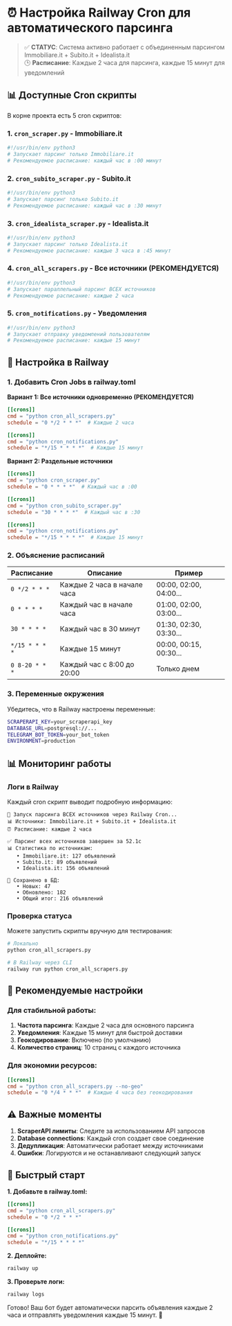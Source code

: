 # ⏰ Настройка Railway Cron для автоматического парсинга

> ✅ **СТАТУС**: Система активно работает с объединенным парсингом Immobiliare.it + Subito.it + Idealista.it  
> 🕒 **Расписание**: Каждые 2 часа для парсинга, каждые 15 минут для уведомлений

## 📊 Доступные Cron скрипты

В корне проекта есть 5 cron скриптов:

### 1. `cron_scraper.py` - Immobiliare.it

```bash
#!/usr/bin/env python3
# Запускает парсинг только Immobiliare.it
# Рекомендуемое расписание: каждый час в :00 минут
```

### 2. `cron_subito_scraper.py` - Subito.it

```bash
#!/usr/bin/env python3
# Запускает парсинг только Subito.it
# Рекомендуемое расписание: каждый час в :30 минут
```

### 3. `cron_idealista_scraper.py` - Idealista.it

```bash
#!/usr/bin/env python3
# Запускает парсинг только Idealista.it
# Рекомендуемое расписание: каждые 3 часа в :45 минут
```

### 4. `cron_all_scrapers.py` - Все источники (РЕКОМЕНДУЕТСЯ)

```bash
#!/usr/bin/env python3
# Запускает параллельный парсинг ВСЕХ источников
# Рекомендуемое расписание: каждые 2 часа
```

### 5. `cron_notifications.py` - Уведомления

```bash
#!/usr/bin/env python3
# Запускает отправку уведомлений пользователям
# Рекомендуемое расписание: каждые 15 минут
```

## 🚀 Настройка в Railway

### 1. Добавить Cron Jobs в railway.toml

**Вариант 1: Все источники одновременно (РЕКОМЕНДУЕТСЯ)**

```toml
[[crons]]
cmd = "python cron_all_scrapers.py"
schedule = "0 */2 * * *"  # Каждые 2 часа

[[crons]]
cmd = "python cron_notifications.py"
schedule = "*/15 * * * *"  # Каждые 15 минут
```

**Вариант 2: Раздельные источники**

```toml
[[crons]]
cmd = "python cron_scraper.py"
schedule = "0 * * * *"  # Каждый час в :00

[[crons]]
cmd = "python cron_subito_scraper.py"
schedule = "30 * * * *"  # Каждый час в :30

[[crons]]
cmd = "python cron_notifications.py"
schedule = "*/15 * * * *"  # Каждые 15 минут
```

### 2. Объяснение расписаний

| Расписание     | Описание                    | Пример                 |
| -------------- | --------------------------- | ---------------------- |
| `0 */2 * * *`  | Каждые 2 часа в начале часа | 00:00, 02:00, 04:00... |
| `0 * * * *`    | Каждый час в начале часа    | 01:00, 02:00, 03:00... |
| `30 * * * *`   | Каждый час в 30 минут       | 01:30, 02:30, 03:30... |
| `*/15 * * * *` | Каждые 15 минут             | 00:00, 00:15, 00:30... |
| `0 8-20 * * *` | Каждый час с 8:00 до 20:00  | Только днем            |

### 3. Переменные окружения

Убедитесь, что в Railway настроены переменные:

```bash
SCRAPERAPI_KEY=your_scraperapi_key
DATABASE_URL=postgresql://...
TELEGRAM_BOT_TOKEN=your_bot_token
ENVIRONMENT=production
```

## 📊 Мониторинг работы

### Логи в Railway

Каждый cron скрипт выводит подробную информацию:

```
🚀 Запуск парсинга ВСЕХ источников через Railway Cron...
📊 Источники: Immobiliare.it + Subito.it + Idealista.it
⏰ Расписание: каждые 2 часа

✅ Парсинг всех источников завершен за 52.1с
📊 Статистика по источникам:
   • Immobiliare.it: 127 объявлений
   • Subito.it: 89 объявлений
   • Idealista.it: 156 объявлений

💾 Сохранено в БД:
   • Новых: 47
   • Обновлено: 182
   • Общий итог: 216 объявлений
```

### Проверка статуса

Можете запустить скрипты вручную для тестирования:

```bash
# Локально
python cron_all_scrapers.py

# В Railway через CLI
railway run python cron_all_scrapers.py
```

## 🔧 Рекомендуемые настройки

### Для стабильной работы:

1. **Частота парсинга**: Каждые 2 часа для основного парсинга
2. **Уведомления**: Каждые 15 минут для быстрой доставки
3. **Геокодирование**: Включено (по умолчанию)
4. **Количество страниц**: 10 страниц с каждого источника

### Для экономии ресурсов:

```toml
[[crons]]
cmd = "python cron_all_scrapers.py --no-geo"
schedule = "0 */4 * * *"  # Каждые 4 часа без геокодирования
```

## ⚠️ Важные моменты

1. **ScraperAPI лимиты**: Следите за использованием API запросов
2. **Database connections**: Каждый cron создает свое соединение
3. **Дедупликация**: Автоматически работает между источниками
4. **Ошибки**: Логируются и не останавливают следующий запуск

## 🚀 Быстрый старт

**1. Добавьте в railway.toml:**

```toml
[[crons]]
cmd = "python cron_all_scrapers.py"
schedule = "0 */2 * * *"

[[crons]]
cmd = "python cron_notifications.py"
schedule = "*/15 * * * *"
```

**2. Деплойте:**

```bash
railway up
```

**3. Проверьте логи:**

```bash
railway logs
```

Готово! Ваш бот будет автоматически парсить объявления каждые 2 часа и отправлять уведомления каждые 15 минут. 🎉
